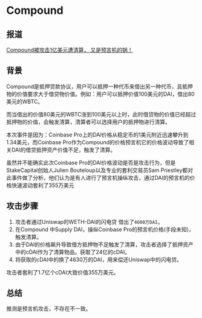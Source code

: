 # Compound

## 报道

[Compound被攻击1亿美元遭清算， 又是预言机的锅！](https://www.sohu.com/a/435161525\_120640517)

## 背景

Compound是抵押贷款协议，用户可以抵押一种代币来借出另一种代币，且抵押物的价值要求大于借贷物价值。例如：用户可以抵押价值100美元的DAI，借出80美元的WBTC。

而当借出的价值80美元的WBTC涨到100美元以上时，此时借贷物的价值已经超过抵押物的价值，会触发清算，清算者可以选择用户的抵押物进行清算。

本次事件是因为：Coinbase Pro上的DAI价格从稳定币的1美元附近迅速攀升到1.34美元，而Coinbase Pro作为Compound的价格预言机它的价格波动导致了相关DAI的借贷抵押资产价值不足，触发了清算。

虽然并不能确实此次Coinbase Pro的DAI价格波动是否是攻击行为，但是StakeCapital创始人Julien Bouteloup以及专业的套利交易员Sam Priestley都对此事件做了分析，他们认为是有人进行了预言机操纵攻击，通过DAI的预言机的价格快速波动套利了355万美元

## 攻击步骤

1. 攻击者通过Uniswap的WETH-DAI的闪电贷 借出了`4600万DAI`。
2. 在Compound 中Supply DAI，操纵Coinbase Pro的预言机价格(手段未知)，触发清算。
3. 由于DAI的价格飙升导致借方抵押物不足触发了清算，攻击者选择了抵押资产中的cDAI作为了清算物品。获取了24亿的cDAI。
4. 将获取的cDAI中的换了4630万的DAI，用来偿还Uniswap中的闪电贷。

攻击者套利了1.7亿个cDAI大致价值355万美元。

## 总结

推测是预言机攻击，不存在不一致。
